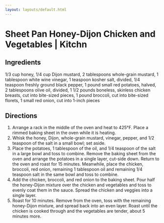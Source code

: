 ```yaml
---
layout: layouts/default.html
---
```


# Sheet Pan Honey-Dijon Chicken and Vegetables | Kitchn

## Ingredients

1/3 cup honey,
1/4 cup Dijon mustard,
2 tablespoons whole-grain mustard,
1 tablespoon white wine vinegar,
1 teaspoon kosher salt, divided,
1/4 teaspoon freshly ground black pepper,
1 pound small red potatoes, halved,
2 tablespoons olive oil, divided,
1 1/2 pounds boneless, skinless chicken breasts, cut into bite-sized pieces,
1 pound broccoli, cut into bite-sized florets,
1 small red onion, cut into 1-inch pieces

## Directions

1. Arrange a rack in the middle of the oven and heat to 425°F. Place a rimmed baking sheet in the oven while it is heating.
1. Whisk the honey, Dijon, whole-grain mustard, vinegar, pepper, and 1/2 teaspoon of the salt in a small bowl; set aside.
1. Place the potatoes, 1 tablespoon of the oil, and 1/4 teaspoon of the salt in a large bowl and toss to combine. Remove the baking sheet from the oven and arrange the potatoes in a single layer, cut-side down. Return to the oven and roast for 15 minutes. Meanwhile, place the chicken, broccoli, red onion, remaining 1 tablespoon oil and remaining 1/4 teaspoon salt in the same bowl and toss to combine.
1. Add the chicken, broccoli, and red onion to the baking sheet. Pour half the honey-Dijon mixture over the chicken and vegetables and toss to evenly coat them in the sauce. Spread the chicken and veggies into a single layer.
1. Roast for 10 minutes. Remove from the oven, toss with the remaining honey-Dijon mixture, and spread back into an even layer. Roast until the chicken is cooked through and the vegetables are tender, about 5 minutes more.
